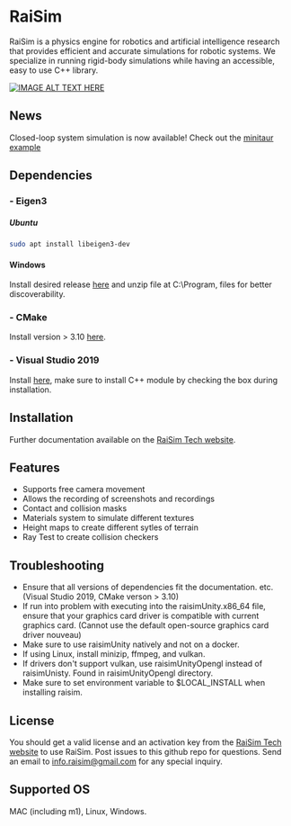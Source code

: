 # RaiSim

RaiSim is a physics engine for robotics and artificial intelligence research that provides efficient and accurate simulations for robotic systems. We specialize in running rigid-body simulations while having an accessible, easy to use C++ library.

[![IMAGE ALT TEXT HERE](https://img.youtube.com/vi/CN0ah5-OWik/0.jpg)](https://www.youtube.com/watch?v=CN0ah5-OWik)

## News
Closed-loop system simulation is now available! Check out the [minitaur example](https://github.com/raisimTech/raisimLib/tree/master/examples/src/server/minitaur.cpp)

## Dependencies

### - Eigen3
##### Ubuntu
```bash
sudo apt install libeigen3-dev
```
#### Windows
Install desired release [here](http://eigen.tuxfamily.org) and unzip file at C:\Program, files for better discoverability.

### - CMake
Install version > 3.10 [here](https://cmake.org/download/).

### - Visual Studio 2019
Install [here](https://visualstudio.microsoft.com/vs/older-downloads/), make sure to install C++ module by checking the box during installation.

## Installation

Further documentation available on the [RaiSim Tech website](http://raisim.com).

## Features
- Supports free camera movement
- Allows the recording of screenshots and recordings
- Contact and collision masks
- Materials system to simulate different textures
- Height maps to create different sytles of terrain
- Ray Test to create collision checkers 

## Troubleshooting
- Ensure that all versions of dependencies fit the documentation. etc.(Visual Studio 2019, CMake verson > 3.10)
- If run into problem with executing into the raisimUnity.x86_64 file, ensure that your graphics card driver is compatible with current graphics card. (Cannot use the default open-source graphics card driver nouveau)
- Make sure to use raisimUnity natively and not on a docker.
- If using Linux, install minizip, ffmpeg, and vulkan.
- If drivers don't support vulkan, use raisimUnityOpengl instead of raisimUnisty. Found in raisimUnityOpengl directory.
- Make sure to set environment variable to $LOCAL_INSTALL when installing raisim.

## License

You should get a valid license and an activation key from the [RaiSim Tech website](http://raisim.com) to use RaiSim.
Post issues to this github repo for questions. 
Send an email to info.raisim@gmail.com for any special inquiry.

## Supported OS

MAC (including m1), Linux, Windows.







